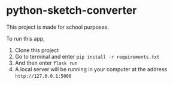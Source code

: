 # python-sketch-converter
 
This project is made for school purposes. 

To run this app, 
1) Clone this project
2) Go to terminal and enter `pip install -r requirements.txt`
3) And then enter `flask run`
4) A local server will be running in your computer at the address `http://127.0.0.1:5000`
